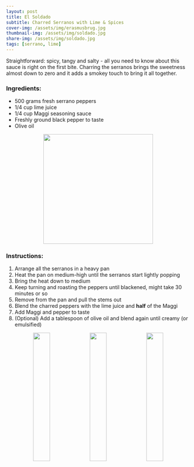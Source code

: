 ```yaml
---
layout: post
title: El Soldado
subtitle: Charred Serranos with Lime & Spices
cover-img: /assets/img/erasmusbrug.jpg
thumbnail-img: /assets/img/soldado.jpg
share-img: /assets/img/soldado.jpg
tags: [serrano, lime]
---
```


Straightforward: spicy, tangy and salty - all you need to know about this sauce is right on the first bite. 
Charring the serranos brings the sweetness almost down to zero and it adds a smokey touch to bring it all together.

### Ingredients:
- 500 grams fresh serrano peppers
- 1/4 cup lime juice
- 1/4 cup Maggi seasoning sauce
- Freshly ground black pepper to taste
- Olive oil

<p align="center">
    <img src="{{site.baseurl}}/assets/img/soldado.jpg" width="300">
</p>

### Instructions:
1. Arrange all the serranos in a heavy pan
2. Heat the pan on medium-high until the serranos start lightly popping
3. Bring the heat down to medium 
4. Keep turning and roasting the peppers until blackened, might take 30 minutes or so
5. Remove from the pan and pull the stems out
6. Blend the charred peppers with the lime juice and **half** of the Maggi
7. Add Maggi and pepper to taste
8. (Optional) Add a tablespoon of olive oil and blend again until creamy (or emulsified)


<p align="middle">
    <img src="{{site.baseurl}}/assets/img/serranos_in_pan.jpg" width="30%">
    <img src="{{site.baseurl}}/assets/img/charred_serranos.jpg" width="30%">
    <img src="{{site.baseurl}}/assets/img/soldado_sauce.jpg" width="30%">
</p>
